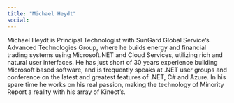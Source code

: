 ```yaml
---
title: "Michael Heydt"
social: 
---
```

Michael Heydt is Principal Technologist with SunGard Global Service’s Advanced Technologies Group, where he builds energy and financial trading systems using Microsoft.NET and Cloud Services, utilizing rich and natural user interfaces.  He has just short of 30 years experience building Microsoft based software, and is frequently speaks at .NET user groups and conference on the latest and greatest features of .NET, C# and Azure.   In his spare time he works on his real passion, making the technology of Minority Report a reality with his array of Kinect’s.
